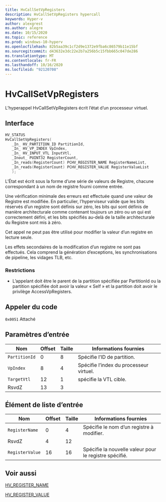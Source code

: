 ```yaml
---
title: HvCallSetVpRegisters
description: HvCallSetVpRegisters hypercall
keywords: Hyper-v
author: alexgrest
ms.author: alegre
ms.date: 10/15/2020
ms.topic: reference
ms.prod: windows-10-hyperv
ms.openlocfilehash: 82b5aa39c1cf2d9e1372e9fba6c86579b11e15bf
ms.sourcegitcommit: d43632e3dc22e2b7a256b5c15fbb665c047de286
ms.translationtype: MT
ms.contentlocale: fr-FR
ms.lasthandoff: 10/16/2020
ms.locfileid: "92120708"
---
```

# <a name="hvcallsetvpregisters"></a>HvCallSetVpRegisters

L’hyperappel HvCallSetVpRegisters écrit l’état d’un processeur virtuel.

## <a name="interface"></a>Interface

 ```c
HV_STATUS
HvCallSetVpRegisters(
    _In_ HV_PARTITION_ID PartitionId,
    _In_ HV_VP_INDEX VpIndex,
    _In_ HV_INPUT_VTL InputVtl,
    _Inout_ PUINT32 RegisterCount,
    _In_reads(RegisterCount) PCHV_REGISTER_NAME RegisterNameList,
    _In_reads(RegisterCount) PCHV_REGISTER_VALUE RegisterValueList
    );
 ```

L’État est écrit sous la forme d’une série de valeurs de Registre, chacune correspondant à un nom de registre fourni comme entrée.

Une vérification minimale des erreurs est effectuée quand une valeur de Registre est modifiée. En particulier, l’hyperviseur valide que les bits réservés d’un registre sont définis sur zéro, les bits qui sont définis de manière architecturale comme contenant toujours un zéro ou un qui est correctement défini, et les bits spécifiés au-delà de la taille architecturale du Registre sont mis à zéro.

Cet appel ne peut pas être utilisé pour modifier la valeur d’un registre en lecture seule.

Les effets secondaires de la modification d’un registre ne sont pas effectués. Cela comprend la génération d’exceptions, les synchronisations de pipeline, les vidages TLB, etc.

### <a name="restrictions"></a>Restrictions

- L’appelant doit être le parent de la partition spécifiée par PartitionId ou la partition spécifiée doit avoir la valeur « Self » et la partition doit avoir le privilège AccessVpRegisters.

## <a name="call-code"></a>Appeler du code

`0x0051` Attaché

## <a name="input-parameters"></a>Paramètres d’entrée

| Nom                    | Offset     | Taille     | Informations fournies                      |
|-------------------------|------------|----------|-------------------------------------------|
| `PartitionId`           | 0          | 8        | Spécifie l’ID de partition.               |
| `VpIndex`               | 8          | 4        | Spécifie l’index du processeur virtuel. |
| `TargetVtl`             | 12         | 1        | spécifie la VTL cible.                 |
| RsvdZ                   | 13         | 3        |                                           |

## <a name="input-list-element"></a>Élément de liste d’entrée

| Nom                    | Offset     | Taille     | Informations fournies                      |
|-------------------------|------------|----------|-------------------------------------------|
| `RegisterName`          | 0          | 4        | Spécifie le nom d’un registre à modifier. |
| RsvdZ                   | 4          | 12       |                                           |
| `RegisterValue`         | 16         | 16       | Spécifie la nouvelle valeur pour le registre spécifié. |

## <a name="see-also"></a>Voir aussi

[HV_REGISTER_NAME](../datatypes/HV_REGISTER_NAME.md)

[HV_REGISTER_VALUE](../datatypes/HV_REGISTER_VALUE.md)
